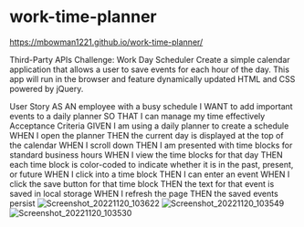 # work-time-planner

https://mbowman1221.github.io/work-time-planner/




Third-Party APIs Challenge: Work Day Scheduler
Create a simple calendar application that allows a user to save events for each hour of the day. This app will run in the browser and feature dynamically updated HTML and CSS powered by jQuery.

User Story
AS AN employee with a busy schedule
I WANT to add important events to a daily planner
SO THAT I can manage my time effectively
Acceptance Criteria
GIVEN I am using a daily planner to create a schedule
WHEN I open the planner
THEN the current day is displayed at the top of the calendar
WHEN I scroll down
THEN I am presented with time blocks for standard business hours
WHEN I view the time blocks for that day
THEN each time block is color-coded to indicate whether it is in the past, present, or future
WHEN I click into a time block
THEN I can enter an event
WHEN I click the save button for that time block
THEN the text for that event is saved in local storage
WHEN I refresh the page
THEN the saved events persist
![Screenshot_20221120_103622](https://user-images.githubusercontent.com/75261103/202981825-82db1617-f307-4d25-902f-0d84396d242f.png)
![Screenshot_20221120_103549](https://user-images.githubusercontent.com/75261103/202981857-9dfd03d6-a6c0-4f3d-9a9b-8af3c5e52df5.png)
![Screenshot_20221120_103530](https://user-images.githubusercontent.com/75261103/202981873-0a6ece6e-295d-45a0-b1c8-b263b625c886.png)
